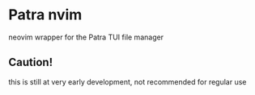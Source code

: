 # Patra nvim

neovim wrapper for the Patra TUI file manager

## Caution!
this is still at very early development, not recommended for regular use 
